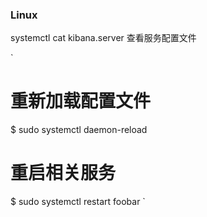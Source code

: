 ### Linux
systemctl cat kibana.server 查看服务配置文件


`
# 重新加载配置文件
$ sudo systemctl daemon-reload

# 重启相关服务
$ sudo systemctl restart foobar
`